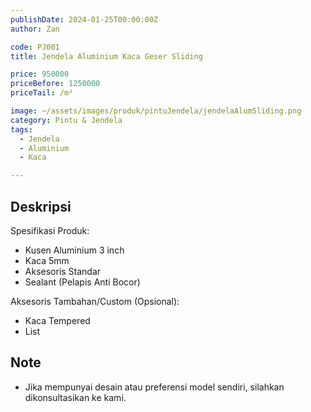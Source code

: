 ```yaml
---
publishDate: 2024-01-25T00:00:00Z
author: Zan

code: PJ001
title: Jendela Aluminium Kaca Geser Sliding

price: 950000
priceBefore: 1250000
priceTail: /m²

image: ~/assets/images/produk/pintuJendela/jendelaAlumSliding.png
category: Pintu & Jendela
tags:
  - Jendela
  - Aluminium
  - Kaca

---
```


## Deskripsi

Spesifikasi Produk:
- Kusen Aluminium 3 inch
- Kaca 5mm
- Aksesoris Standar
- Sealant (Pelapis Anti Bocor)

Aksesoris Tambahan/Custom (Opsional):
- Kaca Tempered
- List

## Note
- Jika mempunyai desain atau preferensi model sendiri, silahkan dikonsultasikan ke kami.